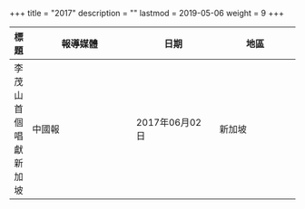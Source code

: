 +++
title = "2017"
description = ""
lastmod = 2019-05-06
weight = 9
+++

<style>
table th:nth-of-type(2) {
	width: 200px;
}
table th:nth-of-type(3), th:nth-of-type(4) {
	width: 150px;
}
</style>

標題  | 報導媒體  | 日期 | 地區
--------------|-------|------|------ 
李茂山首個唱獻新加坡   | 中國報 | 2017年06月02日 |  新加坡